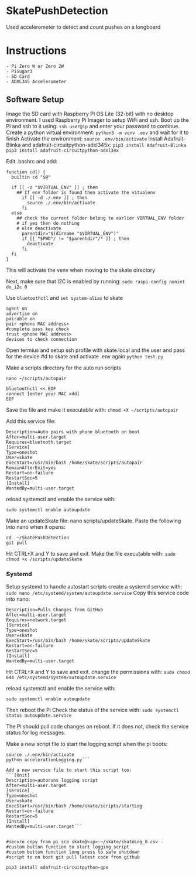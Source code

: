 # SkatePushDetection
Used accelerometer to detect and count pushes on a longboard

# Instructions
    - Pi Zero W or Zero 2W
    - PiSugar3
    - SD Card
    - ADXL345 Accelerometer

## Software Setup
Image the SD card with Raspberry PI OS Lite (32-bit) with no desktop environment. I used Raspberry Pi Imager to setup WiFi and ssh. 
Boot up the Pi and ssh to it using:
```ssh user@ip```
and enter your password to continue.
Create a python virtual environment:
```python3 -m venv .env``` and wait for it to finish
Activate the environment:
```source .env/bin/activate```
Install Adafruit-Blinka and adafruit-circuitpython-adxl345x:
```pip3 install Adafruit-Blinka```
```pip3 install adafruit-circuitpython-adxl34x```

Edit .bashrc and add:
```
function cd() {
  builtin cd "$@"

  if [[ -z "$VIRTUAL_ENV" ]] ; then
    ## If env folder is found then activate the vitualenv
      if [[ -d ./.env ]] ; then
        source ./.env/bin/activate
      fi
  else
    ## check the current folder belong to earlier VIRTUAL_ENV folder
    # if yes then do nothing
    # else deactivate
      parentdir="$(dirname "$VIRTUAL_ENV")"
      if [[ "$PWD"/ != "$parentdir"/* ]] ; then
        deactivate
      fi
  fi
}
```
This will activate the venv when moving to the skate directory

Next, make sure that I2C is enabled by running:
```sudo raspi-config nonint do_i2c 0```

Use ```bluetoothctl``` and ```set system-alias``` to skate
```power on
agent on
advertise on
pairable on
pair <phone MAC address>
#complete pass key check
trust <phone MAC address>
devices to check connection
```

Open termius and setup ssh profile with skate.local and the user and pass for the device
#d to skate and activate .env again
```python test.py```

Make a scripts directory for the auto run scripts
```mkdir -p ~/scripts
nano ~/scripts/autopair
```
```#!/bin/bash
bluetoothctl << EOF
connect [enter your MAC add]
EOF
```

Save the file and make it executable with:
```chmod +X ~/scripts/autopair```

Add this service file:
```[Unit]
Description=Auto pairs with phone bluetooth on boot
After=multi-user.target
Requires=bluetooth.target
[Service]
Type=oneshot
User=skate
ExecStart=/usr/bin/bash /home/skate/scripts/autopair
RemainAfterExit=yes
Restart=on-failure
RestartSec=5
[Install]
WantedBy=multi-user.target
```
reload systemctl and enable the service with:
```sudo systemctl daemon-reload
sudo systemctl enable autoupdate
```

Make an updateSkate file:
nano scripts/updateSkate. Paste the following into nano when it opens:
```#!/bin/bash
cd  ~/SkatePushDetection
git pull
```
Hit CTRL+X and Y to save and exit.
Make the file executable with:
```sudo chmod +x /scripts/updateSkate```

### Systemd
Setup systemd to handle autostart scripts
create a systemd service with:
```sudo nano /etc/systemd/system/autoupdate.service```
Copy this service code into nano:
```[Unit]
Description=Pulls Changes from GitHub
After=multi-user.target
Requires=network.target
[Service]
Type=oneshot
User=skate
ExecStart=/usr/bin/bash /home/skate/scripts/updateSkate
Restart=on-failure
RestartSec=5
[Install]
WantedBy=multi-user.target
```
Hit CTRL+X and Y to save and exit.
change the permissions with:
```sudo chmod 644 /etc/systemd/system/autoupdate.service```

reload systemctl and enable the service with:
```sudo systemctl daemon-reload
sudo systemctl enable autoupdate
```
Then reboot the Pi
Check the status of the service with:
```sudo systemctl status autoupdate.service```

The Pi should pull code changes on reboot. If it does not, check the service status for log messages.

Make a new script file to start the logging script when the pi boots:
```cd  ~/SkatePushDetection
source ./.env/bin/activate
python accelerationLogging.py```

Add a new service file to start this script too:
```[Unit]
Description=autoruns logging script
After=multi-user.target
[Service]
Type=oneshot
User=skate
ExecStart=/usr/bin/bash /home/skate/scripts/startLog
Restart=on-failure
RestartSec=5
[Install]
WantedBy=multi-user.target```


#secure copy from pi scp skate@<ip>:~/skate/skateLog_0.csv .
#custom button function to start logging script
#custom buttom function long press to safe shutdown
#script to on boot git pull latest code from github

pip3 install adafruit-circuitpython-gps